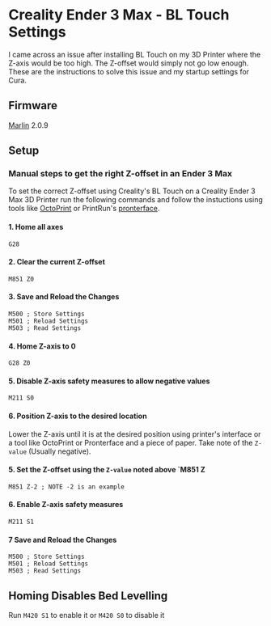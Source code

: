# Creality Ender 3 Max - BL Touch Settings

I came across an issue after installing BL Touch on my 3D Printer where the Z-axis would be too high. The Z-offset would simply not go low enough. These are the instructions to solve this issue and my startup settings for Cura.

## Firmware

[Marlin](https://github.com/MarlinFirmware/Marlin) 2.0.9

## Setup

### Manual steps to get the right Z-offset in an Ender 3 Max

To set the correct Z-offset using Creality's BL Touch on a Creality Ender 3 Max 3D Printer run the following commands and follow the instuctions using tools like [OctoPrint](https://github.com/OctoPrint/OctoPrint) or PrintRun's [pronterface](https://github.com/kliment/Printrun).

#### 1. Home all axes

```gcode
G28
```

#### 2. Clear the current Z-offset

```gcode
M851 Z0
```

#### 3. Save and Reload the Changes

```gcode
M500 ; Store Settings
M501 ; Reload Settings
M503 ; Read Settings
```

#### 4. Home Z-axis to 0

```gcode
G28 Z0
```

#### 5. Disable Z-axis safety measures to allow negative values

```gcode
M211 S0
```

#### 6. Position Z-axis to the desired location

Lower the Z-axis until it is at the desired position using printer's interface or a tool like OctoPrint or Pronterface and a piece of paper.
Take note of the `Z-value` (Usually negative).

#### 5. Set the Z-offset using the `Z-value` noted above `M851 Z<offset>

```gcode
M851 Z-2 ; NOTE -2 is an example
```

#### 6. Enable Z-axis safety measures

```gcode
M211 S1
```

#### 7 Save and Reload the Changes

```gcode
M500 ; Store Settings
M501 ; Reload Settings
M503 ; Read Settings
```

## Homing Disables Bed Levelling

Run `M420 S1` to enable it or `M420 S0` to disable it
